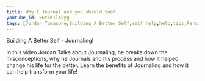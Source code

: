 ```yaml
---
title: Why I Journal and you should too!
youtube_id: 5GYEKilAFyg
tags: [Jordan Tomasone,Building A Better Self,self help,help,tips,Personal Development,self-help secrets revealed,why I journal,journaling,the importance of journaling,how journaling changed my life,misconceptions of journaling,how journaling can help,how I journal,why journaling is for everyone,why you should start journaling,journal,journaling every 3 months,how journaling can make your life epic,become the hero in your story]
---
```

Building A Better Self - Journaling!

In this video Jordan Talks about Journaling, he breaks down the misconceptions, why he Journals and his process and how it helped change his life for the better. Learn the benefits of Journaling and how it can help transform your life!
